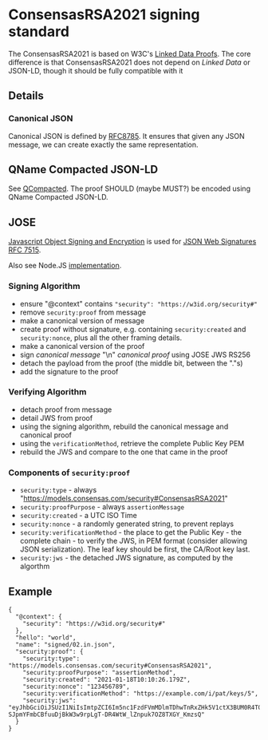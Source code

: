 # ConsensasRSA2021 signing standard

The ConsensasRSA2021 is based on W3C's [Linked Data Proofs](https://w3c-ccg.github.io/ld-proofs/).
The core difference is that ConsensasRSA2021 does not depend on *Linked Data* or 
JSON-LD, though it should be fully compatible with it

## Details
### Canonical JSON

Canonical JSON is defined by [RFC8785](https://tools.ietf.org/html/rfc8785).
It ensures that given any JSON message, we can create exactly the same
representation.

## QName Compacted JSON-LD

See [QCompacted](QCompacted.md). 
The proof SHOULD (maybe MUST?) be encoded using QName Compacted JSON-LD.

## JOSE

[Javascript Object Signing and Encryption](https://datatracker.ietf.org/wg/jose/documents/) 
is used for [JSON Web Signatures RFC 7515](https://datatracker.ietf.org/doc/rfc7515/).

Also see Node.JS [implementation](https://www.npmjs.com/package/node-jose).

### Signing Algorithm

* ensure "@context" contains `"security": "https://w3id.org/security#"`
* remove `security:proof` from message
* make a canonical version of message
* create proof without signature, e.g. containing `security:created` and `security:nonce`,
  plus all the other framing details. 
* make a canonical version of the proof
* sign _canonical message_ "\n" _canonical proof_ using JOSE JWS RS256
* detach the payload from the proof (the middle bit, between the "."s)
* add the signature to the proof

### Verifying Algorithm

* detach proof from message
* detail JWS from proof
* using the signing algorithm, rebuild the canonical message and canonical proof
* using the `verificationMethod`, retrieve the complete Public Key PEM
* rebuild the JWS and compare to the one that came in the proof

### Components of `security:proof`

* `security:type` - always "https://models.consensas.com/security#ConsensasRSA2021"
* `security:proofPurpose` - always `assertionMessage`
* `security:created` - a UTC ISO Time
* `security:nonce` - a randomly generated string, to prevent replays 
* `security:verificationMethod` - the place to get the Public Key - the complete chain - to verify the JWS, in PEM format
  (consider allowing JSON serialization). The leaf key should be first, the CA/Root key last.
* `security:jws` - the detached JWS signature, as computed by the algorthm

## Example

    {
      "@context": {
        "security": "https://w3id.org/security#"
      },
      "hello": "world",
      "name": "signed/02.in.json",
      "security:proof": {
        "security:type": "https://models.consensas.com/security#ConsensasRSA2021",
        "security:proofPurpose": "assertionMethod",
        "security:created": "2021-01-18T10:10:26.179Z",
        "security:nonce": "123456789",
        "security:verificationMethod": "https://example.com/i/pat/keys/5",
        "security:jws": "eyJhbGciOiJSUzI1NiIsImtpZCI6Im5nc1FzdFVmMDlmTDhwTnRxZHk5V1ctX3BUM0R4TGpLYlF5ZGItR0xPN2cifQ..YwUnk6zLO6IT131fxotlNsiSSOmq9OFEOSS1T7rCv4W5DwxD77PiQirUKGIl9DLPMahtXfbie3tehScMD6sZJR62Oqf1LkskeovjzhLQTpVDD2AjugCljnZpNcSXtCGx6EqesDO47xkrgeexHPpXcw1WG3RUoqQEb6CeGfj5kiPYzWmfo7sYjaW0wpLiFgGGVK5UOGo1nsHgXgiqjOsjxXlTjLnHpLZUVpx0AMvkrPprltN0i_biLN3B3XF52ng9wyQBuOUQe7p334oju0y9WfhQWFAy0iR-SJpmYFmbCBfuuDjBkW3w9rpLgT-DR4WtW_lZnpuk7OZ8TXGY_KmzsQ"
      }
    }

